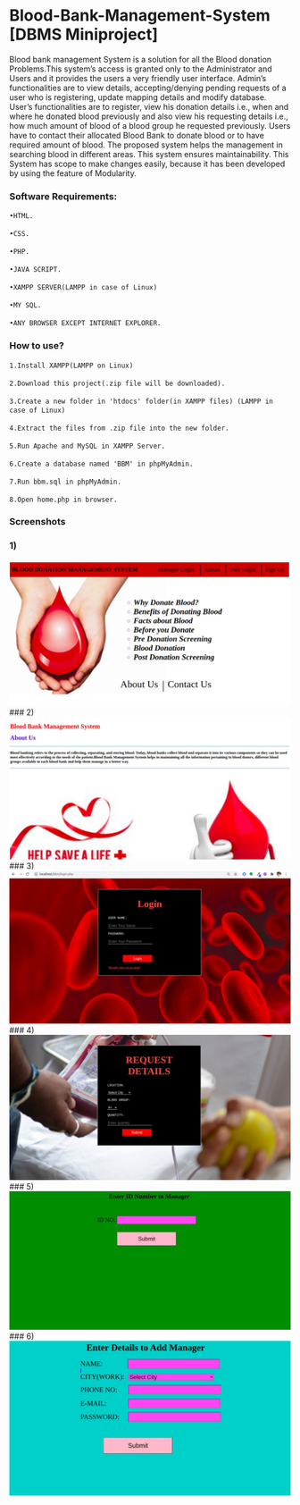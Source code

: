 # Blood-Bank-Management-System [DBMS Miniproject]

Blood bank management System is a  solution for all the Blood donation Problems.This system’s access is granted only to the Administrator and Users and it provides the users a very friendly user interface.
Admin’s functionalities are to view details, accepting/denying pending requests of a user who is registering, update mapping details and modify database.    
User’s functionalities are to register, view his donation details i.e., when and where he donated blood previously and also view his requesting details i.e., how much amount of blood of a blood group he requested previously. 
Users have to contact their allocated Blood Bank to donate blood or to have required amount of blood. The proposed system helps the management in searching blood in different areas. This system ensures maintainability. This System has scope to make changes easily, because it has been developed by using the feature of Modularity.

### Software Requirements:

 	•HTML.

	•CSS.

	•PHP.

	•JAVA SCRIPT.

	•XAMPP SERVER(LAMPP in case of Linux)

	•MY SQL.

	•ANY BROWSER EXCEPT INTERNET EXPLORER.

### How to use?

	1.Install XAMPP(LAMPP on Linux)

	2.Download this project(.zip file will be downloaded).

	3.Create a new folder in 'htdocs' folder(in XAMPP files) (LAMPP in case of Linux)

	4.Extract the files from .zip file into the new folder.

	5.Run Apache and MySQL in XAMPP Server.

	6.Create a database named 'BBM' in phpMyAdmin.

	7.Run bbm.sql in phpMyAdmin.

	8.Open home.php in browser.
	

### Screenshots 
### 1)
<img src = "/images/1.jpeg">
### 2)
<img src = "/images/2.jpeg">
### 3)
<img src = "/images/3.jpeg">
### 4)
<img src = "/images/4.jpeg">
### 5)
<img src = "/images/5.jpeg">
### 6)
<img src = "/images/6.jpeg">
